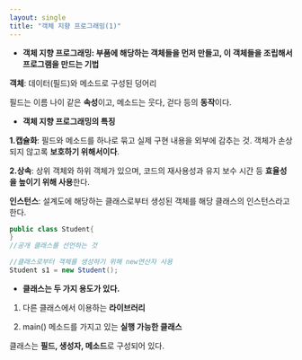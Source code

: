 ```yaml
---
layout: single
title: "객체 지향 프로그래밍(1)"
---
```


- **객체 지향 프로그래밍: 부품에 해당하는 객체들을 먼저 만들고, 이 객체들을 조립해서 프로그램을 만드는 기법**

**객체**: 데이터(필드)와 메소드로 구성된 덩어리

필드는 이름 나이 같은 **속성**이고, 메소드는 웃다, 걷다 등의 **동작**이다.

- **객체 지향 프로그래밍의 특징**

**1.캡슐화**: 필드와 메소드를 하나로 묶고 실제 구현 내용을 외부에 감추는 것. 객체가 손상되지 않고록 **보호하기 위해서이다**. 

**2.상속**: 상위 객체와 하위 객체가 있으며, 코드의 재사용성과 유지 보수 시간 등 **효율성을 높이기 위해 사용**한다.

**인스턴스**: 설계도에 해당하는 클래스로부터 생성된 객체를 해당 클래스의 인스턴스라고 한다.

```java
public class Student{
}
//공개 클래스를 선언하는 것

//클래스로부터 객체를 생성하기 위해 new연산자 사용
Student s1 = new Student();
```

- **클래스는 두 가지 용도가 있다.**

1. 다른 클래스에서 이용하는 **라이브러리**

2. main() 메소드를 가지고 있는 **실행 가능한 클래스**

클래스는 **필드, 생성자, 메소드**로 구성되어 있다.
